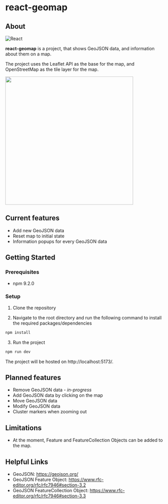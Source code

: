 # react-geomap

## About
![React](https://img.shields.io/badge/react-%2320232a.svg?style=for-the-badge&logo=react&logoColor=%2361DAFB)

**react-geomap** is a project, that shows GeoJSON data, and information about them on a map.

The project uses the Leaflet API as the base for the map, and OpenStreetMap as the tile layer for the map. 

<img src="https://i.imgur.com/ySL06GM.png" width="400px" height="400px"/>

## Current features
- Add new GeoJSON data
- Reset map to initial state
- Information popups for every GeoJSON data
## Getting Started
### Prerequisites
- npm 9.2.0

### Setup
1. Clone the repository

2. Navigate to the root directory and run the following command to install the required packages/dependencies
```sh
npm install
```

3. Run the project
```sh
npm run dev
```

The project will be hosted on http://localhost:5173/.

## Planned features
- Remove GeoJSON data - *in-progress*
- Add GeoJSON data by clicking on the map
- Move GeoJSON data
- Modify GeoJSON data
- Cluster markers when zooming out


## Limitations
- At the moment, Feature and FeatureCollection Objects can be added to the map.

## Helpful Links
- GeoJSON: https://geojson.org/ 
- GeoJSON Feature Object: https://www.rfc-editor.org/rfc/rfc7946#section-3.2 
- GeoJSON FeatureCollection Object: https://www.rfc-editor.org/rfc/rfc7946#section-3.3

